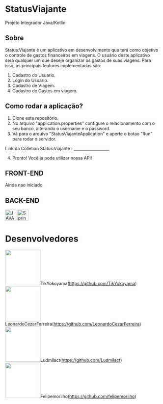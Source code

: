 # StatusViajante
Projeto Integrador Java/Kotlin

## Sobre
Status:Viajante é um aplicativo em desenvolvimento que terá como objetivo o controle de gastos financeiros em viagens. 
O usuário deste aplicativo será qualquer um que deseje organizar os gastos de suas viagens. Para isso, as principais features implementadas são:

1. Cadastro do Usuario.
2. Login do Usuario.
3. Cadastro de Viagem.
4. Cadastro de Gastos em viagem.

## Como rodar a aplicação?

1. Clone este repositório.
2. No arquivo "application.properties" configure o relacionamento com o seu banco, alterando o username e o password.
3. Vá para o arquivo "StatusViajanteApplication" e aperte o botao "Run" para rodar o servidor.

Link da Colletion Status:Viajante : __________________

4. Pronto! Você ja pode utilizar nossa API! 

## FRONT-END
  <p>Ainda nao iniciado</p>

## BACK-END
  <img src="http://dicasdejava.com.br/images/logo-java.png" alt="JAVA" width="36" height="36"/>
  <img src="https://pngset.com/images/spring-framework-logo-01-spring-boot-tennis-ball-sport-plant-symbol-transparent-png-1397241.png" alt="SpringBoote" width="36" height="36"/>

# Desenvolvedores

 <img src="https://avatars.githubusercontent.com/u/95004294?v=4" width=115>TikYokoyama(https://github.com/TikYokoyama)</br>
 <img src="https://avatars.githubusercontent.com/u/103533571?v=4" width=115>LeonardoCezarFerreira(https://github.com/LeonardoCezarFerreira)</br>
 <img src="https://avatars.githubusercontent.com/u/83282963?v=4" width=115>Ludmilact(https://github.com/Ludmilact)</br>
 <img src="https://avatars.githubusercontent.com/u/103529867?v=4" width=115>Felipemorilho(https://github.com/felipemorilho)</br>
